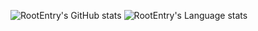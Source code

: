 ![RootEntry's GitHub stats](https://github-readme-stats-three-eta-74.vercel.app/api?username=AndreRojasMartinsson&theme=dark&show_icons=true&show=reviews,discussions_started,discussions_answered,prs_merged,prs_merged_percentage) ![RootEntry's Language stats](https://github-readme-stats-three-eta-74.vercel.app/api/top-langs/?username=AndreRojasMartinsson&theme=dark)
